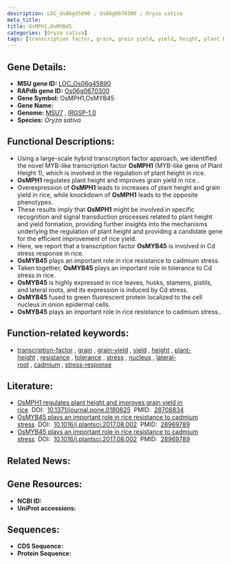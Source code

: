```yaml
---
description: LOC_Os06g45890 ; Os06g0670300 ; Oryza sativa
meta_title:
title: OsMPH1,OsMYB45
categories: [Oryza sativa]
tags: [transcription factor, grain, grain yield, yield, height, plant height, resistance, tolerance, stress, nucleus, lateral root, cadmium, stress response]
---
```


## Gene Details:
- **MSU gene ID:** [LOC_Os06g45890](http://rice.uga.edu/cgi-bin/ORF_infopage.cgi?orf=LOC_Os06g45890)  
- **RAPdb gene ID:** [Os06g0670300](https://rapdb.dna.affrc.go.jp/locus/?name=Os06g0670300)  
- **Gene Symbol:** OsMPH1,OsMYB45
- **Gene Name:**
- **Genome:**  [MSU7](http://rice.uga.edu/)&nbsp;,&nbsp;[IRGSP-1.0](https://rapdb.dna.affrc.go.jp/download/irgsp1.html)
- **Species:** *Oryza sativa*

## Functional Descriptions:
   - Using a large-scale hybrid transcription factor approach, we identified the novel MYB-like transcription factor **OsMPH1** (MYB-like gene of Plant Height 1), which is involved in the regulation of plant height in rice.
   - **OsMPH1** regulates plant height and improves grain yield in rice..
   - Overexpression of **OsMPH1** leads to increases of plant height and grain yield in rice, while knockdown of **OsMPH1** leads to the opposite phenotypes.
   - These results imply that **OsMPH1** might be involved in specific recognition and signal transduction processes related to plant height and yield formation, providing further insights into the mechanisms underlying the regulation of plant height and providing a candidate gene for the efficient improvement of rice yield.
   - Here, we report that a transcription factor **OsMYB45** is involved in Cd stress response in rice.
   - **OsMYB45** plays an important role in rice resistance to cadmium stress.
   - Taken together, **OsMYB45** plays an important role in tolerance to Cd stress in rice.
   - **OsMYB45** is highly expressed in rice leaves, husks, stamens, pistils, and lateral roots, and its expression is induced by Cd stress.
   - **OsMYB45** fused to green fluorescent protein localized to the cell nucleus in onion epidermal cells.
   - **OsMYB45** plays an important role in rice resistance to cadmium stress..

## Function-related keywords:
   - [transcription-factor](/tags/transcription-factor/)&nbsp;,&nbsp;[grain](/tags/grain/)&nbsp;,&nbsp;[grain-yield](/tags/grain-yield/)&nbsp;,&nbsp;[yield](/tags/yield/)&nbsp;,&nbsp;[height](/tags/height/)&nbsp;,&nbsp;[plant-height](/tags/plant-height/)&nbsp;,&nbsp;[resistance](/tags/resistance/)&nbsp;,&nbsp;[tolerance](/tags/tolerance/)&nbsp;,&nbsp;[stress](/tags/stress/)&nbsp;,&nbsp;[nucleus](/tags/nucleus/)&nbsp;,&nbsp;[lateral-root](/tags/lateral-root/)&nbsp;,&nbsp;[cadmium](/tags/cadmium/)&nbsp;,&nbsp;[stress-response](/tags/stress-response/)

## Literature:
   - [OsMPH1 regulates plant height and improves grain yield in rice](https://www.doi.org/10.1371/journal.pone.0180825)&nbsp;&nbsp;DOI:&nbsp;&nbsp;[10.1371/journal.pone.0180825](https://www.doi.org/10.1371/journal.pone.0180825)&nbsp;&nbsp;PMID:&nbsp;&nbsp;[28708834](https://pubmed.ncbi.nlm.nih.gov/28708834/)
   - [OsMYB45 plays an important role in rice resistance to cadmium stress](https://www.doi.org/10.1016/j.plantsci.2017.08.002)&nbsp;&nbsp;DOI:&nbsp;&nbsp;[10.1016/j.plantsci.2017.08.002](https://www.doi.org/10.1016/j.plantsci.2017.08.002)&nbsp;&nbsp;PMID:&nbsp;&nbsp;[28969789](https://pubmed.ncbi.nlm.nih.gov/28969789/)
   - [OsMYB45 plays an important role in rice resistance to cadmium stress](https://www.doi.org/10.1016/j.plantsci.2017.08.002)&nbsp;&nbsp;DOI:&nbsp;&nbsp;[10.1016/j.plantsci.2017.08.002](https://www.doi.org/10.1016/j.plantsci.2017.08.002)&nbsp;&nbsp;PMID:&nbsp;&nbsp;[28969789](https://pubmed.ncbi.nlm.nih.gov/28969789/)

## Related News:

## Gene Resources:
- **NCBI ID:**  []()
- **UniProt accessions:** [](https://www.uniprot.org/uniprotkb//entry)

## Sequences:
- **CDS Sequence:**
- **Protein Sequence:**
